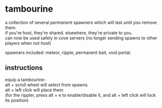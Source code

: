 # tambourine
a collection of several *permanent* spawners which will last until you remove them.  
if you're host, they're shared. elsewhere, they're private to you.  
can now be used safely in cove servers (no longer sending spawns to other players when not host)  
  
  
spawners included: meteor, ripple, permanent bait, void portal.
## instructions
equip a tambourine-  
alt + scroll wheel will select from spawns  
alt + left click will place them  
(for the rippler, press alt + e to enable/disable it, and alt + left click will lock its position)
